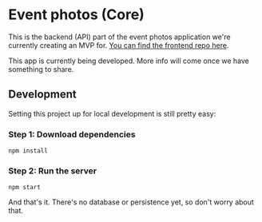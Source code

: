 # Event photos (Core)

This is the backend (API) part of the event photos application we're currently
creating an MVP for.
[You can find the frontend repo here](https://github.com/selbekk/event-photos-web).

This app is currently being developed. More info will come once we have
something to share.

## Development

Setting this project up for local development is still pretty easy:

### Step 1: Download dependencies

    npm install

### Step 2: Run the server

    npm start

And that's it. There's no database or persistence yet, so don't worry about that.
